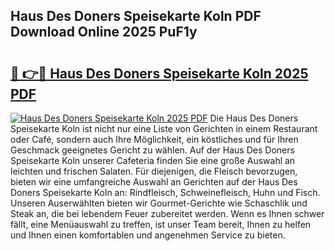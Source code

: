 ## Haus Des Doners Speisekarte Koln PDF Download Online 2025 PuF1y

# <h2><a href="http://gcbng5.nevu.top/?p=Haus+Des+Doners+Speisekarte+Koln">🔗 👉🔴 Haus Des Doners Speisekarte Koln 2025 PDF</a></h2>

[![Haus Des Doners Speisekarte Koln 2025 PDF](https://i.imgur.com/dBaPXMq.png)](http://gcbng5.nevu.top/?p=Haus+Des+Doners+Speisekarte+Koln)
Die Haus Des Doners Speisekarte Koln ist nicht nur eine Liste von Gerichten in einem Restaurant oder Café, sondern auch Ihre Möglichkeit, ein köstliches und für Ihren Geschmack geeignetes Gericht zu wählen. Auf der Haus Des Doners Speisekarte Koln unserer Cafeteria finden Sie eine große Auswahl an leichten und frischen Salaten. Für diejenigen, die Fleisch bevorzugen, bieten wir eine umfangreiche Auswahl an Gerichten auf der Haus Des Doners Speisekarte Koln an: Rindfleisch, Schweinefleisch, Huhn und Fisch. Unseren Auserwählten bieten wir Gourmet-Gerichte wie Schaschlik und Steak an, die bei lebendem Feuer zubereitet werden. Wenn es Ihnen schwer fällt, eine Menüauswahl zu treffen, ist unser Team bereit, Ihnen zu helfen und Ihnen einen komfortablen und angenehmen Service zu bieten.
